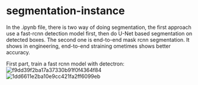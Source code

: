# segmentation-instance
In the .ipynb file, there is two way of doing segmentation, the first approach use a fast-rcnn detection model first, then do U-Net based segmentation on detected boxes. The second one is end-to-end mask rcnn segmentation. It shows in engineering, end-to-end straining ometimes shows better accuracy.

First part, train a fast rcnn model with detectron:
![f9dd39f2ba17a37330b91f0f4364f84](https://user-images.githubusercontent.com/66981525/212870432-5404ce03-76d7-4cb2-891b-d3d4b0bfc30d.png)
![1dd6611e2ba10e9cc421fa2ff6099eb](https://user-images.githubusercontent.com/66981525/212870488-adbc697f-6452-4931-930a-c68cf2780c4b.png)
